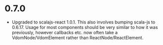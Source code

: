 # 0.7.0

- Upgraded to scalajs-react 1.0.1. This also involves bumping scala-js to 0.6.17. Usage for most components
  should be very similar to how it was previously, however callbacks etc. now often take a VdomNode/VdomElement
  rather than ReactNode/ReactElement.

